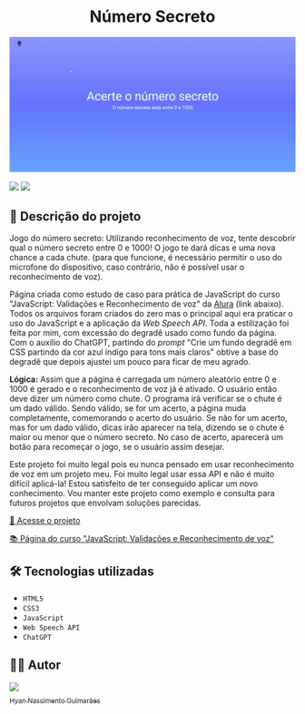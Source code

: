 <h1 align="center"> Número Secreto </h1>

![](https://github.com/hyanguimaraes/Numero_secreto/blob/main/img/Numero_secreto.gif?raw=true#vitrinedev)

![](https://img.shields.io/github/forks/hyanguimaraes/Numero_secreto?style=social) ![](https://img.shields.io/github/last-commit/hyanguimaraes/Numero_secreto?style=plastic)

📝 Descrição do projeto
---
Jogo do número secreto: Utilizando reconhecimento de voz, tente descobrir qual o número secreto entre 0 e 1000! O jogo te dará dicas e uma nova chance a cada chute. (para que funcione, é necessário permitir o uso do microfone do dispositivo, caso contrário, não é possível usar o reconhecimento de voz).

Página criada como estudo de caso para prática de JavaScript do curso "JavaScript: Validações e Reconhecimento de voz" da [Alura](https://www.alura.com.br/) (link abaixo). Todos os arquivos foram criados do zero mas o principal aqui era praticar o uso do JavaScript e a aplicação da _Web Speech API_. Toda a estilização foi feita por mim, com excessão do degradê usado como fundo da página. Com o auxílio do ChatGPT, partindo do _prompt_ "Crie um fundo degradê em CSS partindo da cor azul índigo para tons mais claros" obtive a base do degradê que depois ajustei um pouco para ficar de meu agrado.

**Lógica:** Assim que a página é carregada um número aleatório entre 0 e 1000 é gerado e o reconhecimento de voz já é ativado. O usuário então deve dizer um número como chute. O programa irá verificar se o chute é um dado válido. Sendo válido, se for um acerto, a página muda completamente, comemorando o acerto do usuário. Se não for um acerto, mas for um dado válido, dicas irão aparecer na tela, dizendo se o chute é maior ou menor que o número secreto. No caso de acerto, aparecerá um botão para recomeçar o jogo, se o usuário assim desejar.

Este projeto foi muito legal pois eu nunca pensado em usar reconhecimento de voz em um projeto meu. Foi muito legal usar essa API e não é muito difícil aplicá-la! Estou satisfeito de ter conseguido aplicar um novo conhecimento. Vou manter este projeto como exemplo e consulta para futuros projetos que envolvam soluções parecidas.

[🔗 Acesse o projeto](https://numero-secreto-mu-puce.vercel.app/)

[📚 Página do curso "JavaScript: Validações e Reconhecimento de voz"](https://cursos.alura.com.br/course/javascript-validacoes-reconhecimento-voz)

🛠️ Tecnologias utilizadas
---
- ``HTML5``
- ``CSS3``
- ``JavaScript``
- ``Web Speech API``
- ``ChatGPT``

✍🏻 Autor
---
 [<img src="https://avatars.githubusercontent.com/u/112709798?s=400&u=bf197a3880a44c701b3303e07c052a74cb8d96b1&v=4" width=115><br><sub>Hyan Nascimento Guimarães</sub>](https://github.com/hyanguimaraes)